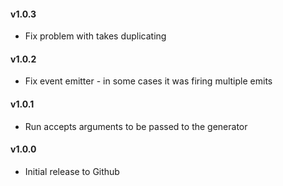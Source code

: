 #### v1.0.3

+ Fix problem with takes duplicating

#### v1.0.2

+ Fix event emitter - in some cases it was firing multiple emits

#### v1.0.1

+ Run accepts arguments to be passed to the generator

#### v1.0.0

+ Initial release to Github
